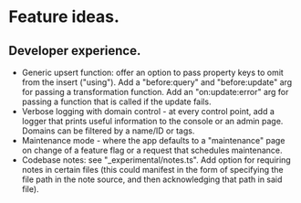 #

#

# Feature ideas.

## Developer experience.

-   Generic upsert function: offer an option to pass property keys to omit from the insert ("using"). Add a "before:query" and "before:update" arg for passing a transformation function. Add an "on:update:error" arg for passing a function that is called if the update fails.
-   Verbose logging with domain control - at every control point, add a logger that prints useful information to the console or an admin page. Domains can be filtered by a name/ID or tags.
-   Maintenance mode - where the app defaults to a "maintenance" page on change of a feature flag or a request that schedules maintenance.
-   Codebase notes: see "\_experimental/notes.ts". Add option for requiring notes in certain files (this could manifest in the form of specifying the file path in the note source, and then acknowledging that path in said file).
